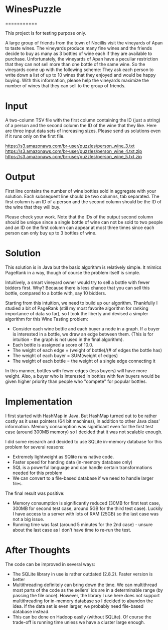 # WinesPuzzle
===========

This project is for testing purpose only.

A large group of friends from the town of Nocillis visit the vineyards of Apan to taste wines. The vineyards produce many fine wines and the friends decide to buy as many as 3 bottles of wine each if they are available to purchase. Unfortunately, the vineyards of Apan have a peculiar restriction that they can not sell more than one bottle of the same wine. So the vineyards come up with the following scheme: They ask each person to write down a list of up to 10 wines that they enjoyed and would be happy buying. With this information, please help the vineyards maximize the number of wines that they can sell to the group of friends.

Input
===========
A two-column TSV file with the first column containing the ID (just a string) of a person and the second column the ID of the wine that they like. Here are three input data sets of increasing sizes. Please send us solutions even if it runs only on the first file.

https://s3.amazonaws.com/br-user/puzzles/person_wine_3.txt
https://s3.amazonaws.com/br-user/puzzles/person_wine_4.txt.zip
https://s3.amazonaws.com/br-user/puzzles/person_wine_5.txt.zip

Output 
===========
First line contains the number of wine bottles sold in aggregate with your solution. Each subsequent line should be two columns, tab separated. The first column is an ID of a person and the second column should be the ID of the wine that they will buy.

Please check your work. Note that the IDs of the output second column should be unique since a single bottle of wine can not be sold to two people and an ID on the first column can appear at most three times since each person can only buy up to 3 bottles of wine.

Solution
===========
This solution is in Java but the basic algorithm is relatively simple. It mimics PageRank in a way, though of course the problem itself is simple.

Intuitively, a smart vineyard owner would try to sell a bottle with fewer bidders first. Why? Because there is less chance that you can sell this bottle, compared to a bottle with, say 10 bidders.

Starting from this intuition, we need to build up our algorithm. Thankfully I studied a bit of PageRank (still my most favorite algorithm for ranking importance of data so far), so I took the liberty and devised a simpler algorithm for this Wine Tasting problem:
- Consider each wine bottle and each buyer a node in a graph. If a buyer is interested in a bottle, we draw an edge between them. (This is for intuition - the graph is not used in the final algorithm).
- Each bottle is assigned a score of 10.0. 
- The weight of each edge = (weight of bottle)/(# of edges the bottle has)
- The weight of each buyer = SUM(weight of edges)
- The weight of each bottle = the weight of a single edge connecting it

In this manner, bottles with fewer edges (less buyers) will have more weight. Also, a buyer who is interested in bottles with few buyers would be given higher priority than people who "compete" for popular bottles.

Implementation
===========
I first started with HashMap in Java. But HashMap turned out to be rather costly as it uses pointers (64 bit machines), in addition to other Java class' information. Memory consumption was significant even for the first test case (around 300MB memory) so I decided that it was not scalable enough.

I did some research and decided to use SQLite in-memory database for this problem for several reasons:
- Extremely lightweight as SQlite runs native code.
- Faster speed for handing data (in-memory database only)
- SQL is a powerful language and can handle certain transformations needed for this problem
- We can convert to a file-based database if we need to handle larger files.

The final result was positive:
- Memory consumption is significantly reduced (30MB for first test case, 300MB for second test case, around 5GB for the third test case). Luckily I have access to a server with lots of RAM (25GB) so the last case was not a big issue.
- Running time was fast (around 5 minutes for the 2nd case) - unsure about the last case as I don't have time to re-run the test.

After Thoughts
===========
The code can be improved in several ways:
- The SQLite library in use is rather outdated (2.8.2). Faster version is better
- Multithreading definitely can bring down the time. We can multithread most parts of the code as the sellers' ids are in a determinable range (by passing the file once). However, the library I use here does not support multithreading for in-memory database so I decided to abandon the idea. If the data set is even larger, we probably need file-based database instead.
- This can be done on Hadoop easily (without SQLite). Of course the trade-off is running time unless we have a cluster large enough.

